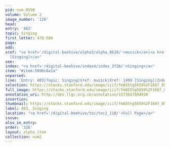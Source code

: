 ```yaml
---
pid: num_0598
volume: Volume 2
image_number: '128'
head: 
entry: '483'
topic: Singing
first_letter: 476-500
page: 
add: 
xref: "<a href='/digital-beehive/alpha3/alpha_0620/'>musick</a>|<a href='/digital-beehive/toc/toc2_293/'>1499
  [Singing]</a>"
see: 
index: "<a href='/digital-beehive/index4/index_3726/'>Singing</a>"
item: "#item-5096c8a1a"
unparsed: 
line: 'Entry: 483|Topic: Singing|Xref: musick|Xref: 1499 [Singing]|Index: Singing|#item-5096c8a1a'
selection: https://stacks.stanford.edu/image/iiif/fm855tg5659%2F1607_0595/804,221,2922,748/full/0/default.jpg
full_image: https://stacks.stanford.edu/image/iiif/fm855tg5659%2F1607_0595/full/full/0/default.jpg
annotation_uri: http://dev.llgc.org.uk/annotation/1573847994938
insertion: 
thumbnail: https://stacks.stanford.edu/image/iiif/fm855tg5659%2F1607_0595/804,221,600,180/250,/0/default.jpg
label: 483. Singing
location: "<a href='/digital-beehive/toc/toc2_118/'>Full Page</a>"
issue: 
also_in_entry: 
order: '326'
layout: alpha_item
collection: num2
---
```

